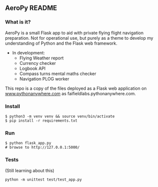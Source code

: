 ## AeroPy README #

### What is it?

AeroPy is a small Flask app to aid with private flying flight navigation preparation. Not for operational use, but purely as a theme to develop my understanding of Python and the Flask web framework.

* In development: 
    - Flying Weather report
    - Currency checker
    - Logbook API
    - Compass turns mental maths checker
    - Navigation PLOG worker

This repo is a copy of the files deployed as a Flask web application on www.pythonanywhere.com as faifieldlabs.pythonanywhere.com.

### Install

	$ python3 -m venv venv && source venv/bin/activate
	$ pip install -r requirements.txt

### Run 

	$ python flask_app.py
	# browse to http://127.0.0.1:5000/

### Tests 

(Still learning about this)

	python -m unittest test/test_app.py
 

